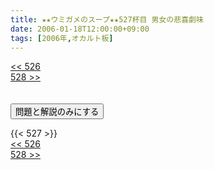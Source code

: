 ```yaml
---
title: ★★ウミガメのスープ★★527杯目 男女の悲喜劇味
date: 2006-01-18T12:00:00+09:00
tags: [2006年,オカルト板]
---
```

<div class="th_left"><a href="../526"><< 526</a></div>
<div class="th_right"><a href="../528">528 >></a></div>
<br><br>
<script src="../../js/cupsoup.js"></script>
<form>
<input type="button" value="問題と解説のみにする" onClick="toggleCupsoup()">
</form>
{{< 527 >}}
<div class="th_left"><a href="../526"><< 526</a></div>
<div class="th_right"><a href="../528">528 >></a></div>